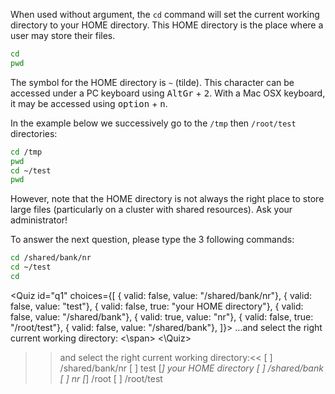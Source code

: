 <script> import Quiz from "components/Quiz.svelte"; </script>
When used without argument, the `cd` command will set the current working directory to your HOME directory. 
This HOME directory is the place where a user may store their files. 

```bash
cd 
pwd
```

The symbol for the HOME directory is `~` (tilde). This character can be accessed under a PC keyboard using <kbd>AltGr</kbd> + <kbd>2</kbd>. With a Mac OSX keyboard, it may be accessed using <kbd>option</kbd> + <kbd>n</kbd>. 

In the example below we successively go to the `/tmp` then `/root/test` directories:

```bash
cd /tmp
pwd
cd ~/test
pwd
```

However, note that the HOME directory is not always the right place to store large files (particularly on a cluster with shared resources). 
Ask your administrator!


To answer the next question, please type the 3 following commands:

```bash
cd /shared/bank/nr
cd ~/test
cd
```

<Quiz id="q1" choices={[ { valid: false, value: "/shared/bank/nr"}, 
                         { valid: false, value: "test"}, 
                         { valid: false, true: "your HOME directory"}, 
                         { valid: false, value: "/shared/bank"}, 
                         { valid: true, value: "nr"},
                         { valid: false, true: "/root/test"},
                         { valid: false, value: "/shared/bank"}, ]}> 
    <span slot="prompt">
    ...and select the right current working directory:
    <\span>
<\Quiz>                        	

>>and select the right current working directory:<<
[ ] /shared/bank/nr
[ ] test
[*] your HOME directory
[ ] /shared/bank
[ ] nr
[*] /root
[ ] /root/test
